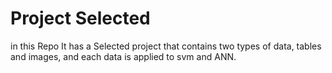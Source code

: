 # Project Selected

in this Repo It has a Selected project that contains two types of data, tables and images, and each data is applied to svm and ANN.
